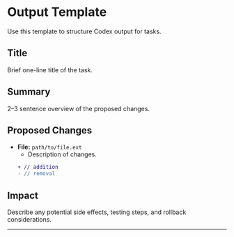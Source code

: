  # Output Template

 Use this template to structure Codex output for tasks.

 ## Title
 Brief one-line title of the task.

 ## Summary
 2–3 sentence overview of the proposed changes.

 ## Proposed Changes
 - **File:** `path/to/file.ext`
   - Description of changes.
   ```diff
   + // addition
   - // removal
   ```

 ## Impact
 Describe any potential side effects, testing steps, and rollback considerations.

 ---